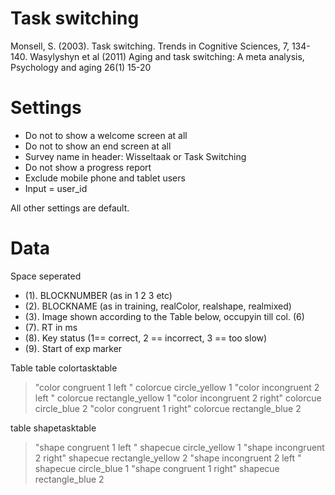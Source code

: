 # Task switching
Monsell, S. (2003). Task switching. Trends in Cognitive Sciences, 7, 134-140.
Wasylyshyn et al (2011) Aging and task switching: A meta analysis, Psychology and aging 26(1) 15-20 

# Settings
- Do not to show a welcome screen at all
- Do not to show an end screen at all
- Survey name in header: Wisseltaak or Task Switching
- Do not show a progress report
- Exclude mobile phone and tablet users
- Input = user_id

All other settings are default.

# Data
Space seperated
- (1). BLOCKNUMBER (as in 1 2 3 etc)
- (2). BLOCKNAME (as in training, realColor, realshape, realmixed)
- (3). Image shown according to the Table below, occupyin till col. (6)
- (7). RT in ms
- (8). Key status (1== correct, 2 == incorrect, 3 == too slow)
- (9). Start of exp marker 


Table 
table colortasktable
 > "color congruent   1 left " colorcue circle_yellow     1
 > "color incongruent 2 left " colorcue rectangle_yellow  1
 > "color incongruent 2 right" colorcue circle_blue       2
 > "color congruent   1 right" colorcue rectangle_blue    2

table shapetasktable
  > "shape congruent   1 left " shapecue circle_yellow     1
  > "shape incongruent 2 right" shapecue rectangle_yellow  2
  > "shape incongruent 2 left " shapecue circle_blue       1
  > "shape congruent   1 right" shapecue rectangle_blue    2
